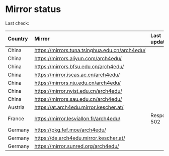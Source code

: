 <script src="./time.js"></script>
# Mirror status
Last check: <script type="text/javascript">localize(1700378156.4660952);</script>

|Country|Mirror|Last update|
|:------|:-----|:----------|
|China|https://mirrors.tuna.tsinghua.edu.cn/arch4edu/|<script type="text/javascript">localize(1700333400);</script>|
|China|https://mirrors.aliyun.com/arch4edu/|<script type="text/javascript">localize(1700333400);</script>|
|China|https://mirrors.bfsu.edu.cn/arch4edu/|<script type="text/javascript">localize(1700333400);</script>|
|China|https://mirror.iscas.ac.cn/arch4edu/|<script type="text/javascript">localize(1700333400);</script>|
|China|https://mirrors.nju.edu.cn/arch4edu/|<script type="text/javascript">localize(1700333400);</script>|
|China|https://mirror.nyist.edu.cn/arch4edu/|<script type="text/javascript">localize(1700333400);</script>|
|China|https://mirrors.sau.edu.cn/arch4edu/|<script type="text/javascript">localize(1700333400);</script>|
|Austria|https://at.arch4edu.mirror.kescher.at/|<script type="text/javascript">localize(1700333400);</script>|
|France|https://mirror.lesviallon.fr/arch4edu/|Response 502|
|Germany|https://pkg.fef.moe/arch4edu/|<script type="text/javascript">localize(1700333400);</script>|
|Germany|https://de.arch4edu.mirror.kescher.at/|<script type="text/javascript">localize(1700333400);</script>|
|Germany|https://mirror.sunred.org/arch4edu/|<script type="text/javascript">localize(1700333400);</script>|

<script src="./tablefilter/tablefilter.js"></script>
<script src="./table.js"></script>